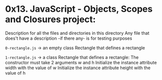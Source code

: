 # 0x13. JavaScript - Objects, Scopes and Closures project:


Description for all the files and directories in this directory
Any file that does't have a description -if there any- is for testing purposes


`0-rectangle.js` -> an empty class Rectangle that defines a rectangle


`1-rectangle.js` -> a class Rectangle that defines a rectangle:
The constructor must take 2 arguments w and h
Initialize the instance attribute width with the value of w
Initialize the instance attribute height with the value of h
